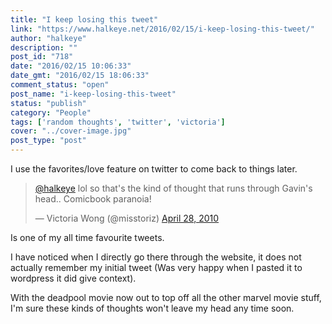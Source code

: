 ```yaml
---
title: "I keep losing this tweet"
link: "https://www.halkeye.net/2016/02/15/i-keep-losing-this-tweet/"
author: "halkeye"
description: ""
post_id: "718"
date: "2016/02/15 10:06:33"
date_gmt: "2016/02/15 18:06:33"
comment_status: "open"
post_name: "i-keep-losing-this-tweet"
status: "publish"
category: "People"
tags: ['random thoughts', 'twitter', 'victoria']
cover: "../cover-image.jpg"
post_type: "post"
---
```


I use the favorites/love feature on twitter to come back to things later.

<blockquote class="twitter-tweet" data-lang="en"><p lang="en" dir="ltr"><a href="https://twitter.com/halkeye?ref_src=twsrc%5Etfw">@halkeye</a> lol so that&#39;s the kind of thought that runs through Gavin&#39;s head.. Comicbook paranoia!</p>&mdash; Victoria Wong (@misstoriz) <a href="https://twitter.com/misstoriz/status/12987279030?ref_src=twsrc%5Etfw">April 28, 2010</a></blockquote>

Is one of my all time favourite tweets.

I have noticed when I directly go there through the website, it does not actually remember my initial tweet (Was very happy when I pasted it to wordpress it did give context).

With the deadpool movie now out to top off all the other marvel movie stuff, I'm sure these kinds of thoughts won't leave my head any time soon.
